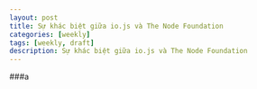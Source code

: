 ```yaml
---
layout: post
title: Sự khác biệt giữa io.js và The Node Foundation
categories: [weekly]
tags: [weekly, draft]
description: Sự khác biệt giữa io.js và The Node Foundation
---
```


###a
